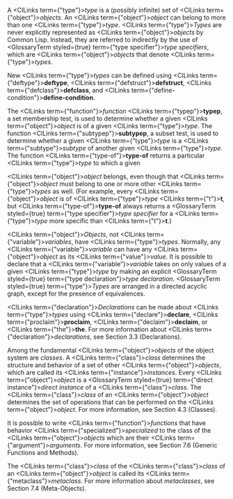  



A <ClLinks  term={"type"}><i>type</i></ClLinks> is a (possibly infinite) set of <ClLinks  term={"object"}><i>objects</i></ClLinks>. An <ClLinks  term={"object"}><i>object</i></ClLinks> can belong to more than one <ClLinks  term={"type"}><i>type</i></ClLinks>. <ClLinks  term={"type"}><i>Types</i></ClLinks> are never explicitly represented as <ClLinks  term={"object"}><i>objects</i></ClLinks> by Common Lisp. Instead, they are referred to indirectly by the use of <GlossaryTerm styled={true} term={"type specifier"}><i>type specifiers</i></GlossaryTerm>, which are <ClLinks  term={"object"}><i>objects</i></ClLinks> that denote <ClLinks  term={"type"}><i>types</i></ClLinks>. 



New <ClLinks  term={"type"}><i>types</i></ClLinks> can be defined using <ClLinks  term={"deftype"}><b>deftype</b></ClLinks>, <ClLinks  term={"defstruct"}><b>defstruct</b></ClLinks>, <ClLinks  term={"defclass"}><b>defclass</b></ClLinks>, and <ClLinks  term={"define-condition"}><b>define-condition</b></ClLinks>. 



The <ClLinks  term={"function"}><i>function</i></ClLinks> <ClLinks  term={"typep"}><b>typep</b></ClLinks>, a set membership test, is used to determine whether a given <ClLinks  term={"object"}><i>object</i></ClLinks> is of a given <ClLinks  term={"type"}><i>type</i></ClLinks>. The function <ClLinks  term={"subtypep"}><b>subtypep</b></ClLinks>, a subset test, is used to determine whether a given <ClLinks  term={"type"}><i>type</i></ClLinks> is a <ClLinks  term={"subtype"}><i>subtype</i></ClLinks> of another given <ClLinks  term={"type"}><i>type</i></ClLinks>. The function <ClLinks  term={"type-of"}><b>type-of</b></ClLinks> returns a particular <ClLinks  term={"type"}><i>type</i></ClLinks> to which a given 



<ClLinks  term={"object"}><i>object</i></ClLinks> belongs, even though that <ClLinks  term={"object"}><i>object</i></ClLinks> must belong to one or more other <ClLinks  term={"type"}><i>types</i></ClLinks> as well. (For example, every <ClLinks  term={"object"}><i>object</i></ClLinks> is of <ClLinks  term={"type"}><i>type</i></ClLinks> <ClLinks  term={"t"}><b>t</b></ClLinks>, but <ClLinks  term={"type-of"}><b>type-of</b></ClLinks> always returns a <GlossaryTerm styled={true} term={"type specifier"}><i>type specifier</i></GlossaryTerm> for a <ClLinks  term={"type"}><i>type</i></ClLinks> more specific than <ClLinks  term={"t"}><b>t</b></ClLinks>.) 



<ClLinks  term={"object"}><i>Objects</i></ClLinks>, not <ClLinks  term={"variable"}><i>variables</i></ClLinks>, have <ClLinks  term={"type"}><i>types</i></ClLinks>. Normally, any <ClLinks  term={"variable"}><i>variable</i></ClLinks> can have any <ClLinks  term={"object"}><i>object</i></ClLinks> as its <ClLinks  term={"value"}><i>value</i></ClLinks>. It is possible to declare that a <ClLinks  term={"variable"}><i>variable</i></ClLinks> takes on only values of a given <ClLinks  term={"type"}><i>type</i></ClLinks> by making an explicit <GlossaryTerm styled={true} term={"type declaration"}><i>type declaration</i></GlossaryTerm>. <GlossaryTerm styled={true} term={"type"}><i>Types</i></GlossaryTerm> are arranged in a directed acyclic graph, except for the presence of equivalences. 



<ClLinks  term={"declaration"}><i>Declarations</i></ClLinks> can be made about <ClLinks  term={"type"}><i>types</i></ClLinks> using <ClLinks  term={"declare"}><b>declare</b></ClLinks>, <ClLinks  term={"proclaim"}><b>proclaim</b></ClLinks>, <ClLinks  term={"declaim"}><b>declaim</b></ClLinks>, or <ClLinks  term={"the"}><b>the</b></ClLinks>. For more information about <ClLinks  term={"declaration"}><i>declarations</i></ClLinks>, see Section 3.3 (Declarations). 



Among the fundamental <ClLinks  term={"object"}><i>objects</i></ClLinks> of the object system are *classes*. A <ClLinks  term={"class"}><i>class</i></ClLinks> determines the structure and behavior of a set of other <ClLinks  term={"object"}><i>objects</i></ClLinks>, which are called its <ClLinks  term={"instance"}><i>instances</i></ClLinks>. Every <ClLinks  term={"object"}><i>object</i></ClLinks> is a <GlossaryTerm styled={true} term={"direct instance"}><i>direct instance</i></GlossaryTerm> of a <ClLinks  term={"class"}><i>class</i></ClLinks>. The <ClLinks  term={"class"}><i>class</i></ClLinks> of an <ClLinks  term={"object"}><i>object</i></ClLinks> determines the set of operations that can be performed on the <ClLinks  term={"object"}><i>object</i></ClLinks>. For more information, see Section 4.3 (Classes). 



It is possible to write <ClLinks  term={"function"}><i>functions</i></ClLinks> that have behavior <ClLinks  term={"specialized"}><i>specialized</i></ClLinks> to the class of the <ClLinks  term={"object"}><i>objects</i></ClLinks> which are their <ClLinks  term={"argument"}><i>arguments</i></ClLinks>. For more information, see Section 7.6 (Generic Functions and Methods). 



The <ClLinks  term={"class"}><i>class</i></ClLinks> of the <ClLinks  term={"class"}><i>class</i></ClLinks> of an <ClLinks  term={"object"}><i>object</i></ClLinks> is called its <ClLinks  term={"metaclass"}><i>metaclass</i></ClLinks>. For more information about *metaclasses*, see Section 7.4 (Meta-Objects).  







